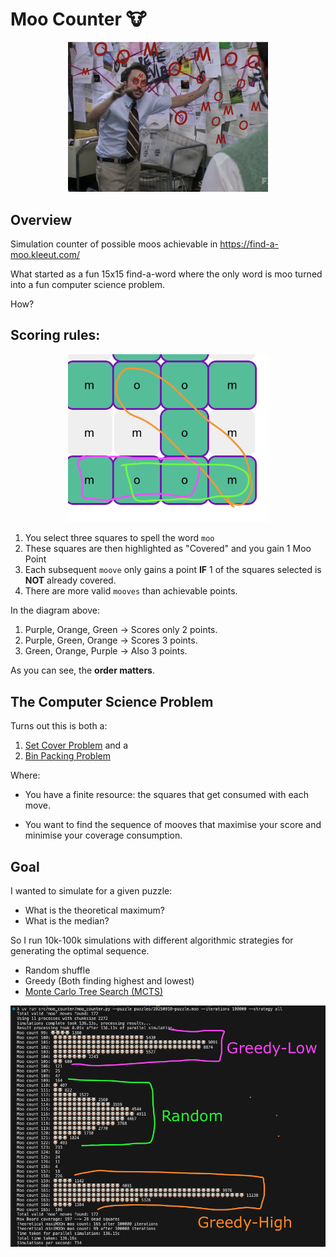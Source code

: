 # Moo Counter 🐮

<p align="center">
<img src="moo-logo.png" width="320px" />
</p>

## Overview

Simulation counter of possible moos achievable in <https://find-a-moo.kleeut.com/>

What started as a fun 15x15 find-a-word where the only word is moo turned into a fun computer science problem. 

How?

## Scoring rules:

<p align="center">
<img src="moo-rules.png" width="320px" />
</p>

1. You select three squares to spell the word `moo`
2. These squares are then highlighted as "Covered" and you gain 1 Moo Point
3. Each subsequent `moove` only gains a point **IF** 1 of the squares selected is **NOT** already covered.
4. There are more valid `mooves` than achievable points.

In the diagram above:

1. Purple, Orange, Green -> Scores only 2 points.
2. Purple, Green, Orange -> Scores 3 points.
3. Green, Orange, Purple -> Also 3 points.

As you can see, the **order matters**.

## The Computer Science Problem

Turns out this is both a:

1. [Set Cover Problem](https://en.wikipedia.org/wiki/Set_cover_problem) and a
2. [Bin Packing Problem](https://en.wikipedia.org/wiki/Bin_packing_problem)

Where:

- You have a finite resource: the squares that get consumed with each move.

- You want to find the sequence of mooves that maximise your score and minimise your coverage consumption.

## Goal

I wanted to simulate for a given puzzle:
- What is the theoretical maximum?
- What is the median?

So I run 10k-100k simulations with different algorithmic strategies for generating the optimal sequence.

- Random shuffle
- Greedy (Both finding highest and lowest)
- [Monte Carlo Tree Search (MCTS)](https://en.wikipedia.org/wiki/Monte_Carlo_tree_search)

<p align="center">
<img src="output.png" />
</p>